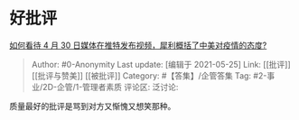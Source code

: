 # 好批评
[如何看待 4 月 30 日媒体在推特发布视频，犀利概括了中美对疫情的态度?](https://www.zhihu.com/question/392222002/answer/1197149315)

> Author: #0-Anonymity
> Last update: [编辑于 2021-05-25]
> Link: [[批评]] [[批评与赞美]] [[被批评]]
> Category: #【答集】/企管答集
> Tag: #2-事业/2D-企管/1-管理者素质
> 评论区:
> 泛讨论:

质量最好的批评是骂到对方又惭愧又想笑那种。
